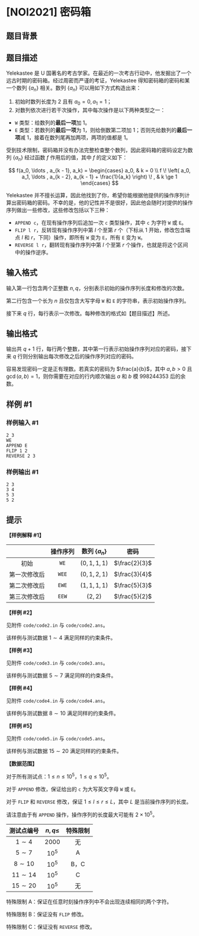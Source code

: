 # [NOI2021] 密码箱

## 题目背景



## 题目描述

Yelekastee 是 U 国著名的考古学家。在最近的一次考古行动中，他发掘出了一个远古时期的密码箱。经过周密而严谨的考证，Yelekastee 得知密码箱的密码和某一个数列 $\{ a_n \}$ 相关。数列 $\{ a_n \}$ 可以用如下方式构造出来：

1. 初始时数列长度为 $2$ 且有 $a_0 = 0, a_1 = 1$；
2. 对数列依次进行若干次操作，其中每次操作是以下两种类型之一：
  - `W` 类型：给数列的**最后一项**加 $1$。
  - `E` 类型：若数列的**最后一项**为 $1$，则给倒数第二项加 $1$；否则先给数列的**最后一项**减 $1$，接着在数列尾再加两项，两项的值都是 $1$。

受到技术限制，密码箱并没有办法完整检查整个数列，因此密码箱的密码设定为数列 $\{ a_n \}$ 经过函数 $f$ 作用后的值，其中 $f$ 的定义如下：

$$ f(a_0, \ldots , a_{k - 1}, a_k) = \begin{cases} a_0, & k = 0 \\ f \! \left( a_0, a_1, \ldots , a_{k - 2}, a_{k - 1} + \frac{1}{a_k} \right) \! , & k \ge 1 \end{cases} $$

Yelekastee 并不擅长运算，因此他找到了你，希望你能根据他提供的操作序列计算出密码箱的密码。不幸的是，他的记性并不是很好，因此他会随时对提供的操作序列做出一些修改，这些修改包括以下三种：

- `APPEND c`，在现有操作序列后追加一次 `c` 类型操作，其中 `c` 为字符 `W` 或 `E`。
- `FLIP l r`，反转现有操作序列中第 $l$ 个至第 $r$ 个（下标从 $1$ 开始，修改包含端点 $l$ 和 $r$，下同）操作，即所有 `W` 变为 `E`，所有 `E` 变为 `W`。
- `REVERSE l r`，翻转现有操作序列中第 $l$ 个至第 $r$ 个操作，也就是将这个区间中的操作逆序。

## 输入格式

输入第一行包含两个正整数 $n, q$，分别表示初始的操作序列长度和修改的次数。

第二行包含一个长为 $n$ 且仅包含大写字母 `W` 和 `E` 的字符串，表示初始操作序列。

接下来 $q$ 行，每行表示一次修改。每种修改的格式如【题目描述】所述。

## 输出格式

输出共 $q + 1$ 行，每行两个整数，其中第一行表示初始操作序列对应的密码，接下来 $q$ 行则分别输出每次修改之后的操作序列对应的密码。

容易发现密码一定是正有理数。若真实的密码为 $\frac{a}{b}$，其中 $a, b > 0$ 且 $\gcd(a, b) = 1$，则你需要在对应的行内顺次输出 $a$ 和 $b$ 模 $998244353$ 后的余数。

## 样例 #1

### 样例输入 #1
```
2 3
WE
APPEND E
FLIP 1 2
REVERSE 2 3
```

### 样例输出 #1

```
2 3
3 4
5 3
5 2
```

## 提示

**【样例解释 #1】**

| | 操作序列 | 数列 $\{ a_n \}$ | 密码 |
|:-:|:-:|:-:|:-:|
| 初始 | `WE` | $(0, 1, 1, 1)$ | $\frac{2}{3}$ |
| 第一次修改后 | `WEE` | $(0, 1, 2, 1)$ | $\frac{3}{4}$ |
| 第二次修改后 | `EWE` | $(1, 1, 1, 1)$ | $\frac{5}{3}$ |
| 第三次修改后 | `EEW` | $(2, 2)$ | $\frac{5}{2}$ |

**【样例 #2】**

见附件 `code/code2.in` 与 `code/code2.ans`。

该样例与测试数据 $1 \sim 4$ 满足同样的约束条件。

**【样例 #3】**

见附件 `code/code3.in` 与 `code/code3.ans`。

该样例与测试数据 $5 \sim 7$ 满足同样的约束条件。

**【样例 #4】**

见附件 `code/code4.in` 与 `code/code4.ans`。

该样例与测试数据 $8 \sim 10$ 满足同样的约束条件。

**【样例 #5】**

见附件 `code/code5.in` 与 `code/code5.ans`。

该样例与测试数据 $15 \sim 20$ 满足同样的约束条件。

**【数据范围】**

对于所有测试点：$1 \le n \le {10}^5$，$1 \le q \le {10}^5$。

对于 `APPEND` 修改，保证给出的 `c` 为大写英文字母 `W` 或 `E`。

对于 `FLIP` 和 `REVERSE` 修改，保证 $1 \le l \le r \le L$，其中 $L$ 是当前操作序列的长度。

请注意由于有 `APPEND` 操作，操作序列的长度最大可能有 $2 \times {10}^5$。

| 测试点编号 | $n, q \le$ | 特殊限制 |
|:-:|:-:|:-:|
| $1 \sim 4$ | $2000$ | 无 |
| $5 \sim 7$ | ${10}^5$ | A |
| $8 \sim 10$ | ${10}^5$ | B，C |
| $11 \sim 14$ | ${10}^5$ | C |
| $15 \sim 20$ | ${10}^5$ | 无 |

特殊限制 A：保证在任意时刻操作序列中不会出现连续相同的两个字符。

特殊限制 B：保证没有 `FLIP` 修改。

特殊限制 C：保证没有 `REVERSE` 修改。
